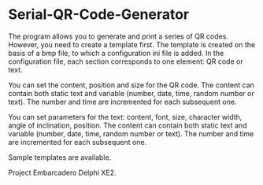 # Serial-QR-Code-Generator
<p>The program allows you to generate and print a series of QR codes. However, you need to create a template first. The template is created on the basis of a bmp file, to which a configuration ini file is added. In the configuration file, each section corresponds to one element: QR code or text.</p>

<p>You can set the content, position and size for the QR code. The content can contain both static text and variable (number, date, time, random number or text). The number and time are incremented for each subsequent one.</p>

<p>You can set parameters for the text: content, font, size, character width, angle of inclination, position. The content can contain both static text and variable (number, date, time, random number or text). The number and time are incremented for each subsequent one.</p>

<p>Sample templates are available.</p>

<p>Project Embarcadero Delphi XE2.</p>
